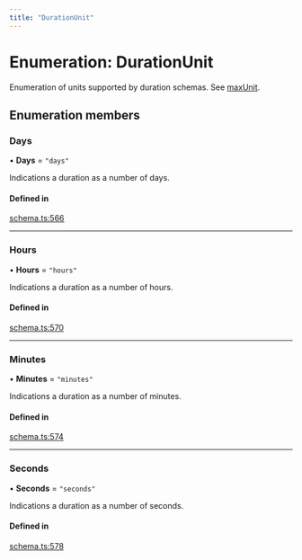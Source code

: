 ```yaml
---
title: "DurationUnit"
---
```

# Enumeration: DurationUnit

Enumeration of units supported by duration schemas. See [maxUnit](../interfaces/DurationSchema.md#maxunit).

## Enumeration members

### Days

• **Days** = `"days"`

Indications a duration as a number of days.

#### Defined in

[schema.ts:566](https://github.com/coda/packs-sdk/blob/main/schema.ts#L566)

___

### Hours

• **Hours** = `"hours"`

Indications a duration as a number of hours.

#### Defined in

[schema.ts:570](https://github.com/coda/packs-sdk/blob/main/schema.ts#L570)

___

### Minutes

• **Minutes** = `"minutes"`

Indications a duration as a number of minutes.

#### Defined in

[schema.ts:574](https://github.com/coda/packs-sdk/blob/main/schema.ts#L574)

___

### Seconds

• **Seconds** = `"seconds"`

Indications a duration as a number of seconds.

#### Defined in

[schema.ts:578](https://github.com/coda/packs-sdk/blob/main/schema.ts#L578)
